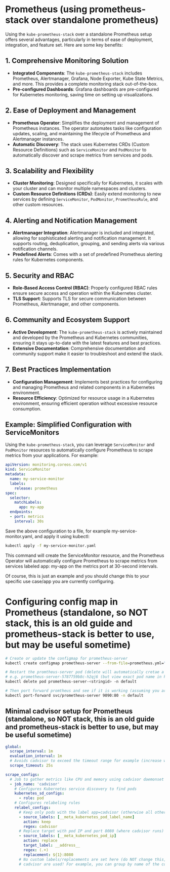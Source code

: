 # Prometheus (using prometheus-stack over standalone prometheus)

Using the `kube-prometheus-stack` over a standalone Prometheus setup offers several advantages, particularly in terms of ease of deployment, integration, and feature set. Here are some key benefits:

## 1. Comprehensive Monitoring Solution
- **Integrated Components**: The `kube-prometheus-stack` includes Prometheus, Alertmanager, Grafana, Node Exporter, Kube State Metrics, and more. This provides a complete monitoring stack out-of-the-box.
- **Pre-configured Dashboards**: Grafana dashboards are pre-configured for Kubernetes monitoring, saving time on setting up visualizations.

## 2. Ease of Deployment and Management
- **Prometheus Operator**: Simplifies the deployment and management of Prometheus instances. The operator automates tasks like configuration updates, scaling, and maintaining the lifecycle of Prometheus and Alertmanager instances.
- **Automatic Discovery**: The stack uses Kubernetes CRDs (Custom Resource Definitions) such as `ServiceMonitor` and `PodMonitor` to automatically discover and scrape metrics from services and pods.

## 3. Scalability and Flexibility
- **Cluster Monitoring**: Designed specifically for Kubernetes, it scales with your cluster and can monitor multiple namespaces and clusters.
- **Custom Resource Definitions (CRDs)**: Easily extend monitoring to new services by defining `ServiceMonitor`, `PodMonitor`, `PrometheusRule`, and other custom resources.

## 4. Alerting and Notification Management
- **Alertmanager Integration**: Alertmanager is included and integrated, allowing for sophisticated alerting and notification management. It supports routing, deduplication, grouping, and sending alerts via various notification channels.
- **Predefined Alerts**: Comes with a set of predefined Prometheus alerting rules for Kubernetes components.

## 5. Security and RBAC
- **Role-Based Access Control (RBAC)**: Properly configured RBAC rules ensure secure access and operation within the Kubernetes cluster.
- **TLS Support**: Supports TLS for secure communication between Prometheus, Alertmanager, and other components.

## 6. Community and Ecosystem Support
- **Active Development**: The `kube-prometheus-stack` is actively maintained and developed by the Prometheus and Kubernetes communities, ensuring it stays up-to-date with the latest features and best practices.
- **Extensive Documentation**: Comprehensive documentation and community support make it easier to troubleshoot and extend the stack.

## 7. Best Practices Implementation
- **Configuration Management**: Implements best practices for configuring and managing Prometheus and related components in a Kubernetes environment.
- **Resource Efficiency**: Optimized for resource usage in a Kubernetes environment, ensuring efficient operation without excessive resource consumption.

## Example: Simplified Configuration with ServiceMonitors

Using the `kube-prometheus-stack`, you can leverage `ServiceMonitor` and `PodMonitor` resources to automatically configure Prometheus to scrape metrics from your applications. For example:

```yaml
apiVersion: monitoring.coreos.com/v1
kind: ServiceMonitor
metadata:
  name: my-service-monitor
  labels:
    release: prometheus
spec:
  selector:
    matchLabels:
      app: my-app
  endpoints:
  - port: metrics
    interval: 30s
```
Save the above configuration to a file, for example my-service-monitor.yaml, and apply it using kubectl:
```sh
kubectl apply -f my-service-monitor.yaml
```
This command will create the ServiceMonitor resource, and the Prometheus Operator will automatically configure Prometheus to scrape metrics from services labeled app: my-app on the metrics port at 30-second intervals.

Of course, this is just an example and you should change this to your specific use case/app you are currently configuring.



# Configuring config map in Prometheus (standalone, so NOT stack, this is an old guide and prometheus-stack is better to use, but may be useful sometime)
```sh
# Create or update the configmap for prometheus-server
kubectl create configmap prometheus-server --from-file=prometheus.yml="<pathToconfigFile>prometheus-config.yaml" -n default --dry-run=client -o yaml | kubectl apply -f-

# Restart the promtheus-server pod (delete will automatically cretae a new one)
# e.g. prometheus-server-5787759b8c-h2qj6 (but view exact pod name in kubennetes dashboard)
kubectl delete pod prometheus-server-<stringid> -n default

# Then port forward promtheus and see if it is working (assuming you are using standalone prometheus)
kubectl port-forward svc/prometheus-server 9090:80 -n default
```
## Minimal cadvisor setup for Prometheus (standalone, so NOT stack, this is an old guide and prometheus-stack is better to use, but may be useful sometime)
```yaml
global:
  scrape_interval: 1m
  evaluation_interval: 1m
  # Avoids cadvisor to exceed the timeout range for example (increase when jobs are exceeding this time)
  scrape_timeout: 25s

scrape_configs:
  # Job to gather metrics like CPU and memory using cadvisor daemonset
  - job_name: 'cadvisor'
    # Configures Kubernetes service discovery to find pods
    kubernetes_sd_configs:
      - role: pod
    # Configures relabeling rules
    relabel_configs:
      # Keep only pods with the label app=cadvisor (otherwise all other metrics will be included, but you only want cadvisor metrics)
      - source_labels: [__meta_kubernetes_pod_label_name]
        action: keep
        regex: cadvisor
      # Replace target with pod IP and port 8080 (where cadvisor runs)
      - source_labels: [__meta_kubernetes_pod_ip]
        action: replace
        target_label: __address__
        regex: (.+)
        replacement: ${1}:8080
      # No custom labels/replacements are set here (do NOT change this, because now it works!), so that the defaults of 
      # cadvisor are used! For example, you can group by name of the container with: container_label_io_kubernetes_container_name
```